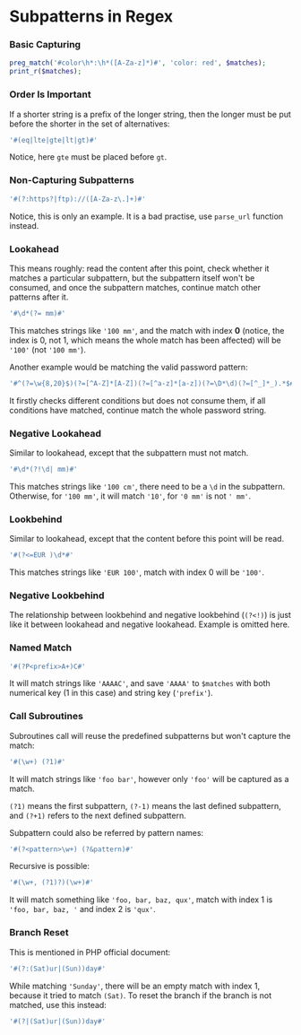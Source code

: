 # Subpatterns in Regex

### Basic Capturing

```php
preg_match('#color\h*:\h*([A-Za-z]*)#', 'color: red', $matches);
print_r($matches);
```

### Order Is Important

If a shorter string is a prefix of the longer string, then the longer must be put before the shorter in the set of alternatives:

```php
'#(eq|lte|gte|lt|gt)#'
```

Notice, here `gte` must be placed before `gt`.

### Non-Capturing Subpatterns

```php
'#(?:https?|ftp)://([A-Za-z\.]+)#'
```

Notice, this is only an example. It is a bad practise, use `parse_url` function instead.

### Lookahead

This means roughly: read the content after this point, check whether it matches a particular subpattern, but the subpattern itself won't be consumed, and once the subpattern matches, continue match other patterns after it.

```php
'#\d*(?= mm)#'
```

This matches strings like `'100 mm'`, and the match with index __0__ (notice, the index is 0, not 1, which means the whole match has been affected) will be `'100'` (not `'100 mm'`).

Another example would be matching the valid password pattern:

```php
'#^(?=\w{8,20}$)(?=[^A-Z]*[A-Z])(?=[^a-z]*[a-z])(?=\D*\d)(?=[^_]*_).*$#'
```

It firstly checks different conditions but does not consume them, if all conditions have matched, continue match the whole password string.

### Negative Lookahead

Similar to lookahead, except that the subpattern must not match.

```php
'#\d*(?!\d| mm)#'
```

This matches strings like `'100 cm'`, there need to be a `\d` in the subpattern. Otherwise, for `'100 mm'`, it will match `'10'`, for `'0 mm'` is not `' mm'`.

### Lookbehind

Similar to lookahead, except that the content before this point will be read.

```php
'#(?<=EUR )\d*#'
```

This matches strings like `'EUR 100'`, match with index 0 will be `'100'`.

### Negative Lookbehind

The relationship between lookbehind and negative lookbehind (`(?<!)`) is just like it between lookahead and negative lookahead. Example is omitted here.

### Named Match

```php
'#(?P<prefix>A+)C#'
```

It will match strings like `'AAAAC'`, and save `'AAAA'` to `$matches` with both numerical key (1 in this case) and string key (`'prefix'`).

### Call Subroutines

Subroutines call will reuse the predefined subpatterns but won't capture the match:

```php
'#(\w+) (?1)#'
```

It will match strings like `'foo bar'`, however only `'foo'` will be captured as a match.

`(?1)` means the first subpattern, `(?-1)` means the last defined subpattern, and `(?+1)` refers to the next defined subpattern.

Subpattern could also be referred by pattern names:

```php
'#(?<pattern>\w+) (?&pattern)#'
```

Recursive is possible:

```php
'#(\w+, (?1)?)(\w+)#'
```

It will match something like `'foo, bar, baz, qux'`, match with index 1 is `'foo, bar, baz, '` and index 2 is `'qux'`.

### Branch Reset

This is mentioned in PHP official document:

```php
'#(?:(Sat)ur|(Sun))day#'
```

While matching `'Sunday'`, there will be an empty match with index 1, because it tried to match `(Sat)`. To reset the branch if the branch is not matched, use this instead:

```php
'#(?|(Sat)ur|(Sun))day#'
```
